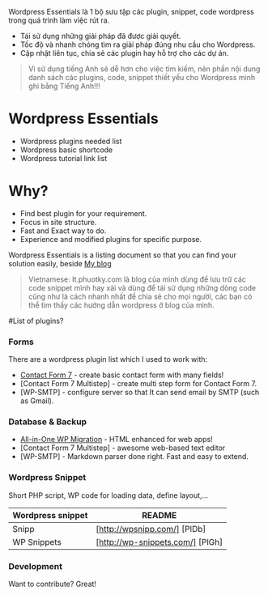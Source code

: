Wordpress Essentials là 1 bộ sưu tập các plugin, snippet, code wordpress trong quá trình làm việc rút ra.

* Tái sử dụng những giải pháp đã được giải quyết.
* Tốc độ và nhanh chóng tìm ra giải pháp đúng nhu cầu cho Wordpress.
* Cập nhật liên tục, chia sẻ các plugin hay hỗ trợ cho các dự án.

> Vì sử dụng tiếng Anh sẽ dễ hơn cho việc tìm kiếm, nên phần nội dung danh sách các plugins, code, snippet thiết yếu cho Wordpress mình ghi bằng Tiếng Anh!!!

# Wordpress Essentials

  - Wordpress plugins needed list
  - Wordpress basic shortcode
  - Wordpress tutorial link list

# Why?
  - Find best plugin for your requirement.
  - Focus in site structure.
  - Fast and Exact way to do.
  - Experience and modified plugins for specific purpose.


Wordpress Essentials is a listing document so that you can find your solution easily, beside [My blog]

> Vietnamese: It.phuotky.com là blog của mình dùng để lưu trữ các code snippet mình hay xài và dùng để tái sử dụng những dòng code cũng như là cách nhanh nhất để chia sẻ cho mọi người, các bạn có thể tìm thấy các hướng dẫn wordpress ở blog của mình.

#List of plugins?

### Forms

There are a wordpress plugin list which I used to work with:

* [Contact Form 7] - create basic contact form with many fields!
* [Contact Form 7 Multistep] - create multi step form for Contact Form 7.
* [WP-SMTP] - configure server so that It can send email by SMTP (such as Gmail).


### Database & Backup

* [All-in-One WP Migration] - HTML enhanced for web apps!
* [Contact Form 7 Multistep] - awesome web-based text editor
* [WP-SMTP] - Markdown parser done right. Fast and easy to extend.


### Wordpress Snippet

Short PHP script, WP code for loading data, define layout,...

| Wordpress snippet | README |
| ------ | ------ |
| Snipp | [http://wpsnipp.com/] [PlDb] |
| WP Snippets | [http://wp-snippets.com/] [PlGh] |


### Development

Want to contribute? Great!


[//]: # (These are reference links used in the body of this note and get stripped out when the markdown processor does its job. There is no need to format nicely because it shouldn't be seen. Thanks SO - http://stackoverflow.com/questions/4823468/store-comments-in-markdown-syntax)

   [Contact Form 7]: <https://wordpress.org/plugins/contact-form-7/>
   [All-in-One WP Migration]: <https://wordpress.org/plugins/all-in-one-wp-migration/>
   [My blog]: <http://it.phuotky.com/>